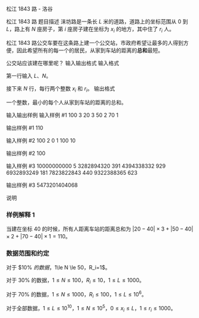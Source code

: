 



松江 1843 路 - 洛谷














松江 1843 路
题目描述
涞坊路是一条长 $L$ 米的道路，道路上的坐标范围从 $0$ 到 $L$，路上有 $N$ 座房子，第 $i$ 座房子建在坐标为 $x_i$ 的地方，其中住了 $r_i$ 人。

松江 1843 路公交车要在这条路上建一个公交站，市政府希望让最多的人得到方便，因此希望所有的每一个的居民，从家到车站的距离的**总和**最短。

公交站应该建在哪里呢？
输入输出格式
输入格式

第一行输入 $L$、$N$。

接下来 $N$ 行，每行两个整数 $x_i$ 和 $r_i$。
输出格式

一个整数，最小的每个人从家到车站的距离的总和。

输入输出样例
输入样例 #1
100 3
20 3
50 2
70 1

输出样例 #1
110

输入样例 #2
100 2
0 1
100 10

输出样例 #2
100

输入样例 #3
10000000000 5
3282894320 391
4394338332 929
6932893249 181
7823822843 440
9322388365 623

输出样例 #3
5473201404068

说明
### 样例解释 1

当建在坐标 $40$ 的时候，所有人距离车站的距离总和为 $|20-40| \times 3+|50-40| \times 2+|70-40| \times 1=110$。

### 数据范围和约定

对于 $10\% $的数据，$1\le N \le 50$，$R_i=1$。

对于 $30\%$ 的数据，$1 \le N \le 100$，$R_i \le 10$，$1 \le L \le 1000$。

对于 $70\%$ 的数据，$1 \le N \le 1000$，$R_i \le 100$，$1 \le L \le 10^6$。

对于全部数据，$1 \le L \le 10^{10}$，$1 \le N \le 10^5$，$0 \le x_i \le L$，$1 \le r_i \le 1000$。






